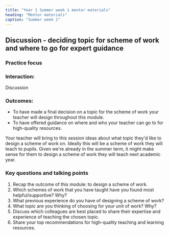 ```yaml
---
title: "Year 1 Summer week 1 mentor materials"
heading: "Mentor materials"
caption: "Summer week 1"
---
```


## Discussion - deciding topic for scheme of work and where to go for expert guidance

### Practice focus

### Interaction:

Discussion

### Outcomes:

- To have made a final decision on a topic for the scheme of work your teacher will design throughout this module.
- To have offered guidance on where and who your teacher can go to for high-quality resources.

Your teacher will bring to this session ideas about what topic they'd like to design a scheme of work on. Ideally this will be a scheme of work they will teach to pupils. Given we're already in the summer term, it might make sense for them to design a scheme of work they will teach next academic year.

### Key questions and talking points

1. Recap the outcome of this module: to design a scheme of work.
2. Which schemes of work that you have taught have you found most helpful/supportive? Why?
3. What previous experience do you have of designing a scheme of work?
4. What topic are you thinking of choosing for your unit of work? Why?
5. Discuss which colleagues are best placed to share their expertise and experience of teaching the chosen topic.
6. Share your top recommendations for high-quality teaching and learning resources.
